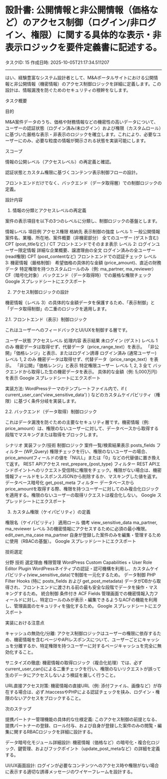 # 設計書: 公開情報と非公開情報（価格など）のアクセス制御（ログイン/非ログイン、権限）に関する具体的な表示・非表示ロジックを要件定義書に記述する。

タスクID: 15
作成日時: 2025-10-05T21:17:34.511207

---

はい、経験豊富なシステム設計者として、M&Aポータルサイトにおける公開情報と非公開情報（機密情報）のアクセス制御ロジックを詳細に定義します。この設計は、情報漏洩を防ぐためのセキュリティの根幹をなします。

タスク概要

目的

M&A案件データのうち、価格や財務情報などの機密性の高いデータについて、ユーザーの認証状態（ログイン済み/未ログイン）および権限（カスタムロール）に基づいた厳格な表示・非表示のロジックを確立します。これにより、必要なユーザーにのみ、必要な粒度の情報が開示される状態を実装可能にします。

スコープ

情報の公開レベル（アクセスレベル）の再定義と確認。

認証状態とカスタム権限に基づくコンテンツ表示制御フローの設計。

フロントエンドだけでなく、バックエンド（データ取得層）での制御ロジックの定義。

設計内容

1. 情報の分類とアクセスレベルの再定義

案件の表示項目を以下の3つのレベルに分類し、制御ロジックの基盤とします。

情報レベル	項目例	アクセス権限	格納先	表示制御の強度
レベル 1: 一般公開情報	案件名、業種、所在地、案件概要（非機密部分）	全てのユーザー (ゲスト含む)	CPT (post_titleなど) / CT	フロントエンドでそのまま表示
レベル 2: ログインユーザー限定情報	詳細な企業概要、譲渡理由の全文	ログイン済みの全ユーザー (read権限)	CPT (post_contentなど)	フロントエンドでの認証チェック
レベル 3: 機密情報（厳格制御）	希望価格の具体的な金額 (price_amount)、直近の財務データ	特定権限を持つカスタムロールのみ（例: ma_partner, ma_reviewer）	CF（暗号化対象）	バックエンド（データ取得時）での厳格な権限チェック
Google スプレッドシートにエクスポート

2. アクセス制御ロジックの設計

機密情報（レベル 3）の具体的な金額データを保護するため、「表示制御」と「データ取得制御」の二重のロジックを適用します。

2.1. フロントエンド（表示）制御ロジック

これはユーザーへのフィードバックとUI/UXを制御する層です。

ユーザー状態	アクセスレベル	処理内容	表示結果
未ログイン (ゲスト)	レベル 1 のみ	機密データは取得せず、代替データ（price_range_text）を表示。	「非公開」「価格レンジ」と表示、またはログイン誘導
ログイン済み (通常ユーザー)	レベル 1, 2 のみ	機密データは取得せず、代替データ（price_range_text）を表示。	「非公開」「価格レンジ」と表示
特定権限ユーザー	レベル 1, 2, 3 全て	バックエンドから取得した生の機密データを表示。	具体的な金額（例: 5,000万円）を表示
Google スプレッドシートにエクスポート

実装方法: WordPressテーマのテンプレートファイル内で、if ( current_user_can('view_sensitive_data') ) などのカスタムケイパビリティ（権限）に基づく条件分岐を実装します。

2.2. バックエンド（データ取得）制御ロジック

これはデータ漏洩を防ぐための主要なセキュリティ層です。機密情報（例: price_amount）は、権限のないユーザーに対して、データベースから取得する段階でマスキングまたは取得をブロックします。

シナリオ	実装フック/技術	制御ロジック
案件一覧/検索結果表示	posts_fields フィルター (WP_Query)	権限チェックを行い、権限のないユーザーの場合、price_amountフィールドの値を「NULL」または「0」などの代替値に置き換えて返す。
REST APIアクセス	rest_prepare_{post_type} フィルター	REST APIエンドポイントへのリクエスト受信時に権限をチェック。権限がない場合は、機密情報フィールドをレスポンスJSONから削除するか、マスキングした値を返す。
データベース暗号化	get_post_meta フィルター	データベースからprice_amountを取得する際、権限を持つユーザーに対してのみ複合化ロジックを適用する。権限のないユーザーの取得リクエストは複合化しない。
Google スプレッドシートにエクスポート

3. カスタム権限（ケイパビリティ）の定義

権限名（ケイパビリティ）	適用ロール	備考
view_sensitive_data	ma_partner, ma_reviewer	レベル 3の機密情報にアクセスするために必須の最小権限。
edit_own_ma_case	ma_partner	自身が登録した案件のみを編集・管理するために使用（RBACの基盤）。
Google スプレッドシートにエクスポート

技術選定

分野	技術	選定理由
権限管理	WordPress Custom Capabilities + User Role Editor Plugin	WordPressネイティブの認証・認可機構を利用し、カスタムケイパビリティ(view_sensitive_data)で制御を一元化するため。
データ制御	PHP Filter Hooks (特に posts_fields および get_post_metadata)	データがDBから取得され、フロントエンドに渡される前の最も安全な段階でデータを操作・マスキングするため。
統合制御	条件付き ACF Fields	管理画面での機密情報入力フィールドに対し、特定ロールのみが表示・編集できるようなACFの機能を利用し、管理画面のセキュリティを強化するため。
Google スプレッドシートにエクスポート

実装における注意点

キャッシュの無効化/分離: アクセス制御ロジックはユーザーの権限に依存するため、機密情報を含むページやAPIレスポンスについて、ユーザーごとにキャッシュを分離するか、特定権限を持つユーザーに対するページキャッシュを完全に無効化すること。

サニタイズの徹底: 機密情報の取得ロジック（複合化処理）では、必ずcurrent_user_can()による二重チェックを行い、権限のないリクエストが誤って生のデータにアクセスしないよう検証を厳しく行うこと。

URL直接アクセス対策: 機密情報の直接URL（例: 添付ファイル、画像など）が存在する場合は、必ず.htaccessやPHPによる認証チェックを挟み、ログイン・権限のないアクセスをブロックすること。

次のステップ

提携パートナー管理機能の具体的な仕様定義: このアクセス制御の前提となる、提携パートナーの登録、ロール付与、および自身が登録した案件のみの閲覧・編集に関するRBACロジックを詳細に設計する。

データ暗号化モジュール詳細設計: 機密情報（価格など）の暗号化・複合化ロジック、鍵管理、およびフックポイント（update_post_metaなど）の詳細を定義する。

UI/UX画面設計: ログインが必要なコンテンツへのアクセス時や権限がない場合に表示する適切な誘導メッセージのワイヤーフレームを設計する。